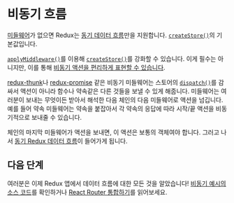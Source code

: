 # 비동기 흐름

[미들웨어](Middleware.md)가 없으면 Redux는 [동기 데이터 흐름](../basics/DataFlow.md)만을 지원합니다. [`createStore()`](../api/createStore.md)의 기본값입니다.

[`applyMiddleware()`](../api/applyMiddleware.md)를 이용해 [`createStore()`](../api/createStore.md)를 강화할 수 있습니다. 이게 필수는 아니지만, 이를 통해 [비동기 액션을 편리하게 표현할 수 있습니다](AsyncActions.md).

[redux-thunk](https://github.com/gaearon/redux-thunk)나 [redux-promise](https://github.com/acdlite/redux-promise) 같은 비동기 미들웨어는 스토어의 [`dispatch()`](../api/Store.md#dispatch)를 감싸서 액션이 아니라 함수나 약속같은 다른 것들을 보낼 수 있게 해줍니다. 미들웨어는 여러분이 보내는 무엇이든 받아서 해석한 다음 체인의 다음 미들웨어로 액션을 넘깁니다. 예를 들어 약속 미들웨어는 약속을 붙잡아서 각 약속의 응답에 따라 시작/끝 액션을 비동기적으로 보내줄 수 있습니다.

체인의 마지막 미들웨어가 액션을 보내면, 이 액션은 보통의 객체여야 합니다. 그러고 나서 [동기 Redux 데이터 흐름](../basics/DataFlow.md)이 들어가게 됩니다.

## 다음 단계

여러분은 이제 Redux 앱에서 데이터 흐름에 대한 모든 것을 알았습니다! [비동기 예시의 소스 코드](ExampleRedditAPI.md)를 확인하거나 [React Router 통합하기](UsageWithReactRouter.md)를 읽어보세요.
